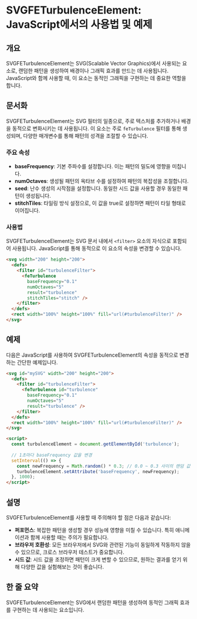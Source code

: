 <!--
Meta Description: # SVGFETurbulenceElement: JavaScript에서의 사용법 및 예제 ## 개요 SVGFETurbulenceElement는 SVG(Scalable Vector Graphics)에서 사용되는 요소로, 랜덤한 패턴을 생성하여 배경이나 그래픽 효과를 만드는...
Meta Keywords: svg, basefrequency, filter, svgfeturbulenceelement는, 사용할
-->

# SVGFETurbulenceElement: JavaScript에서의 사용법 및 예제

## 개요
SVGFETurbulenceElement는 SVG(Scalable Vector Graphics)에서 사용되는 요소로, 랜덤한 패턴을 생성하여 배경이나 그래픽 효과를 만드는 데 사용됩니다. JavaScript와 함께 사용할 때, 이 요소는 동적인 그래픽을 구현하는 데 중요한 역할을 합니다.

## 문서화
SVGFETurbulenceElement는 SVG 필터의 일종으로, 주로 텍스처를 추가하거나 배경을 동적으로 변화시키는 데 사용됩니다. 이 요소는 주로 `feTurbulence` 필터를 통해 생성되며, 다양한 매개변수를 통해 패턴의 성격을 조절할 수 있습니다.

### 주요 속성
- **baseFrequency**: 기본 주파수를 설정합니다. 이는 패턴의 밀도에 영향을 미칩니다.
- **numOctaves**: 생성될 패턴의 옥타브 수를 설정하여 패턴의 복잡성을 조절합니다.
- **seed**: 난수 생성의 시작점을 설정합니다. 동일한 시드 값을 사용할 경우 동일한 패턴이 생성됩니다.
- **stitchTiles**: 타일링 방식 설정으로, 이 값을 true로 설정하면 패턴이 타일 형태로 이어집니다.

### 사용법
SVGFETurbulenceElement는 SVG 문서 내에서 `<filter>` 요소의 자식으로 포함되어 사용됩니다. JavaScript를 통해 동적으로 이 요소의 속성을 변경할 수 있습니다.

```html
<svg width="200" height="200">
  <defs>
    <filter id="turbulenceFilter">
      <feTurbulence 
        baseFrequency="0.1" 
        numOctaves="5" 
        result="turbulence" 
        stitchTiles="stitch" />
    </filter>
  </defs>
  <rect width="100%" height="100%" fill="url(#turbulenceFilter)" />
</svg>
```

## 예제
다음은 JavaScript를 사용하여 SVGFETurbulenceElement의 속성을 동적으로 변경하는 간단한 예제입니다.

```html
<svg id="mySVG" width="200" height="200">
  <defs>
    <filter id="turbulenceFilter">
      <feTurbulence id="turbulence" 
        baseFrequency="0.1" 
        numOctaves="5" 
        result="turbulence" />
    </filter>
  </defs>
  <rect width="100%" height="100%" fill="url(#turbulenceFilter)" />
</svg>

<script>
  const turbulenceElement = document.getElementById('turbulence');
  
  // 1초마다 baseFrequency 값을 변경
  setInterval(() => {
    const newFrequency = Math.random() * 0.3; // 0.0 ~ 0.3 사이의 랜덤 값
    turbulenceElement.setAttribute('baseFrequency', newFrequency);
  }, 1000);
</script>
```

## 설명
SVGFETurbulenceElement를 사용할 때 주의해야 할 점은 다음과 같습니다:

- **퍼포먼스**: 복잡한 패턴을 생성할 경우 성능에 영향을 미칠 수 있습니다. 특히 애니메이션과 함께 사용할 때는 주의가 필요합니다.
- **브라우저 호환성**: 모든 브라우저에서 SVG와 관련된 기능이 동일하게 작동하지 않을 수 있으므로, 크로스 브라우저 테스트가 중요합니다.
- **시드 값**: 시드 값을 조정하면 패턴이 크게 변할 수 있으므로, 원하는 결과를 얻기 위해 다양한 값을 실험해보는 것이 좋습니다.

## 한 줄 요약
SVGFETurbulenceElement는 SVG에서 랜덤한 패턴을 생성하여 동적인 그래픽 효과를 구현하는 데 사용되는 요소입니다.